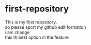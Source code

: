 # first-repository
This is my first repository.
<br>
so please sport my github edit formation
<br>
i am change <br>
this th best option in the feature
